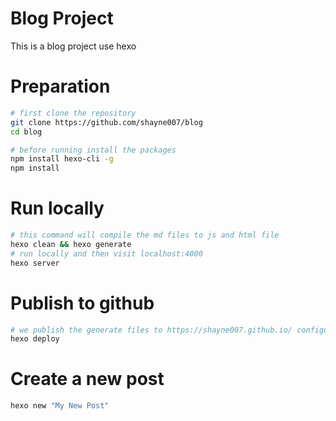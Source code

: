 # Blog Project
This is a blog project use hexo
# Preparation
```bash
# first clone the repository
git clone https://github.com/shayne007/blog
cd blog

# before running install the packages
npm install hexo-cli -g
npm install

```
# Run locally
```bash
# this command will compile the md files to js and html file
hexo clean && hexo generate
# run locally and then visit localhost:4000
hexo server
```
# Publish to github
```bash
# we publish the generate files to https://shayne007.github.io/ configured in _config.yml
hexo deploy
```

# Create a new post
```bash
hexo new "My New Post"
```